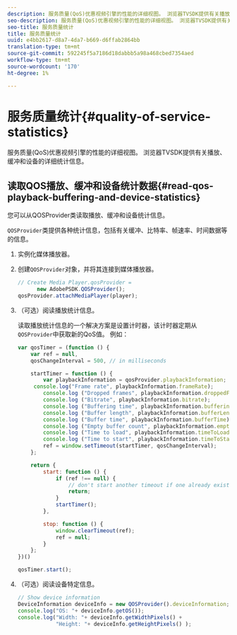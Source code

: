 ```yaml
---
description: 服务质量(QoS)优惠视频引擎的性能的详细视图。 浏览器TVSDK提供有关播放、缓冲和设备的详细统计信息。
seo-description: 服务质量(QoS)优惠视频引擎的性能的详细视图。 浏览器TVSDK提供有关播放、缓冲和设备的详细统计信息。
seo-title: 服务质量统计
title: 服务质量统计
uuid: e4bb2617-d8a7-4da7-b669-d6ffab2864bb
translation-type: tm+mt
source-git-commit: 592245f5a7186d18dabbb5a98a468cbed7354aed
workflow-type: tm+mt
source-wordcount: '170'
ht-degree: 1%

---
```



# 服务质量统计{#quality-of-service-statistics}

服务质量(QoS)优惠视频引擎的性能的详细视图。 浏览器TVSDK提供有关播放、缓冲和设备的详细统计信息。

## 读取QOS播放、缓冲和设备统计数据{#read-qos-playback-buffering-and-device-statistics}

您可以从QOSProvider类读取播放、缓冲和设备统计信息。

`QOSProvider`类提供各种统计信息，包括有关缓冲、比特率、帧速率、时间数据等的信息。

1. 实例化媒体播放器。
1. 创建`QOSProvider`对象，并将其连接到媒体播放器。

   ```js
   // Create Media Player.qosProvider =  
         new AdobePSDK.QOSProvider(); 
   qosProvider.attachMediaPlayer(player);
   ```

1. （可选）阅读播放统计信息。

   读取播放统计信息的一个解决方案是设置计时器，该计时器定期从`QOSProvider`中获取新的QoS值。 例如：

   ```js
   var qosTimer = (function () { 
       var ref = null, 
       qosChangeInterval = 500, // in milliseconds 
   
       startTimer = function () { 
           var playbackInformation = qosProvider.playbackInformation; 
        console.log("Frame rate", playbackInformation.frameRate); 
           console.log ("Dropped frames", playbackInformation.droppedFrameCount); 
           console.log ("Bitrate", playbackInformation.bitrate); 
           console.log ("Buffering time", playbackInformation.bufferingTime); 
           console.log ("Buffer length", playbackInformation.bufferLength); 
           console.log ("Buffer time", playbackInformation.bufferTime); 
           console.log ("Empty buffer count", playbackInformation.emptyBufferCount); 
           console.log ("Time to load", playbackInformation.timeToLoad); 
           console.log ("Time to start", playbackInformation.timeToStart); 
           ref = window.setTimeout(startTimer, qosChangeInterval); 
       }; 
   
       return { 
           start: function () { 
               if (ref !== null) { 
                   // don't start another timeout if one already exists. 
                   return; 
               } 
               startTimer(); 
           }, 
   
           stop: function () { 
               window.clearTimeout(ref); 
               ref = null; 
           } 
       };  
   })() 
   
   qosTimer.start(); 
   ```

1. （可选）阅读设备特定信息。

   ```js
   // Show device information 
   DeviceInformation deviceInfo = new QOSProvider().deviceInformation; 
   console.log("OS: "+ deviceInfo.getOS()); 
   console.log("Width: "+ deviceInfo.getWidthPixels() +  
               "Height: "+ deviceInfo.getHeightPixels() );
   ```
